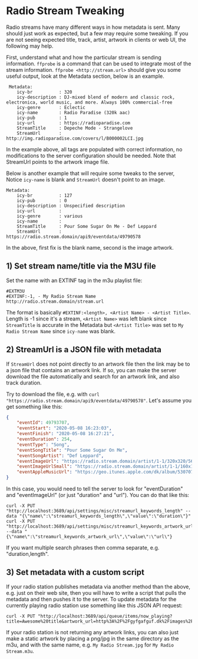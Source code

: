 # Radio Stream Tweaking

Radio streams have many different ways in how metadata is sent.  Many should
just work as expected, but a few may require some tweaking. If you are not
seeing expected title, track, artist, artwork in clients or web UI, the
following may help.

First, understand what and how the particular stream is sending information.
`ffprobe` is a command that can be used to integrate most of the stream
information. `ffprobe <http://stream.url>` should give you some useful output,
look at the Metadata section, below is an example.

```m3u
 Metadata:
    icy-br          : 320
    icy-description : DJ-mixed blend of modern and classic rock, electronica, world music, and more. Always 100% commercial-free
    icy-genre       : Eclectic
    icy-name        : Radio Paradise (320k aac)
    icy-pub         : 1
    icy-url         : https://radioparadise.com
    StreamTitle     : Depeche Mode - Strangelove
    StreamUrl       : http://img.radioparadise.com/covers/l/B000002LCI.jpg
```

In the example above, all tags are populated with correct information, no
modifications to the server configuration should be needed. Note that
StreamUrl points to the artwork image file.

Below is another example that will require some tweaks to the server, Notice
`icy-name` is blank and `StreamUrl` doesn't point to an image.

```m3u
Metadata:
    icy-br          : 127
    icy-pub         : 0
    icy-description : Unspecified description
    icy-url         : 
    icy-genre       : various
    icy-name        : 
    StreamTitle     : Pour Some Sugar On Me - Def Leppard
    StreamUrl       : https://radio.stream.domain/api9/eventdata/49790578
```

In the above, first fix is the blank name, second is the image artwork.

## 1) Set stream name/title via the M3U file

Set the name with an EXTINF tag in the m3u playlist file:

```m3u
#EXTM3U
#EXTINF:-1, - My Radio Stream Name
http://radio.stream.domain/stream.url
```

The format is basically `#EXTINF:<length>, <Artist Name> - <Artist Title>`.
Length is -1 since it's a stream, `<Artist Name>` was left blank since
`StreamTitle` is accurate in the Metadata but `<Artist Title>` was set to
`My Radio Stream Name` since `icy-name` was blank.

## 2) StreamUrl is a JSON file with metadata

If `StreamUrl` does not point directly to an artwork file then the link may be
to a json file that contains an artwork link. If so, you can make the server
download the file automatically and search for an artwork link, and also track
duration.

Try to download the file, e.g. with `curl "https://radio.stream.domain/api9/eventdata/49790578"`.
Let's assume you get something like this:

```json
{
    "eventId": 49793707,
    "eventStart": "2020-05-08 16:23:03",
    "eventFinish": "2020-05-08 16:27:21",
    "eventDuration": 254,
    "eventType": "Song",
    "eventSongTitle": "Pour Some Sugar On Me",
    "eventSongArtist": "Def Leppard",
    "eventImageUrl": "https://radio.stream.domain/artist/1-1/320x320/562.jpg?ver=1465083491",
    "eventImageUrlSmall": "https://radio.stream.domain/artist/1-1/160x160/562.jpg?ver=1465083491",
    "eventAppleMusicUrl": "https://geo.itunes.apple.com/dk/album/530707298?i=530707313"
}
```

In this case, you would need to tell the server to look for "eventDuration"
and "eventImageUrl" (or just "duration" and "url"). You can do that like this:

```shell
curl -X PUT "http://localhost:3689/api/settings/misc/streamurl_keywords_length" --data "{\"name\":\"streamurl_keywords_length\",\"value\":\"duration\"}"
curl -X PUT "http://localhost:3689/api/settings/misc/streamurl_keywords_artwork_url" --data "{\"name\":\"streamurl_keywords_artwork_url\",\"value\":\"url\"}
```

If you want multiple search phrases then comma separate, e.g. "duration,length".

## 3) Set metadata with a custom script

If your radio station publishes metadata via another method than the above, e.g.
just on their web site, then you will have to write a script that pulls the
metadata and then pushes it to the server. To update metadata for the
currently playing radio station use something like this JSON API request:

```shell
curl -X PUT "http://localhost:3689/api/queue/items/now_playing?title=Awesome%20title&artwork_url=http%3A%2F%2Fgyfgafguf.dk%2Fimages%2Fpige3.jpg"
```

If your radio station is not returning any artwork links, you can also just make
a static artwork by placing a png/jpg in the same directory as the m3u, and with
the same name, e.g. `My Radio Stream.jpg` for `My Radio Stream.m3u`.
